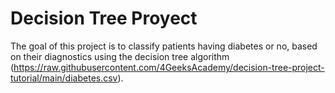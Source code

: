 # Decision Tree Proyect

The goal of this project is to classify patients having diabetes or no, based on their diagnostics using the decision tree algorithm (https://raw.githubusercontent.com/4GeeksAcademy/decision-tree-project-tutorial/main/diabetes.csv). 